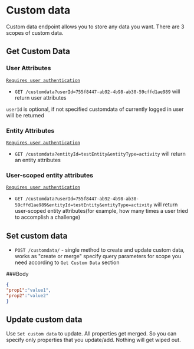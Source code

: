 # Custom data

Custom data endpoint allows you to store any data you want. There are 3 scopes of custom data.


## Get Custom Data

### User Attributes 
[`Requires user authentication`](https://github.com/funkyOne/fortyTwo.Docs/blob/master/Authentication.md#specifying-user-session-data)
* `GET /customdata?userId=755f8447-ab92-4b98-ab30-59cffd1ae989` will return user attributes

`userId` is optional, if not specified customdata of currently logged in user will be returned

### Entity Attributes 
[`Requires user authentication`](https://github.com/funkyOne/fortyTwo.Docs/blob/master/Authentication.md#specifying-user-session-data)
* `GET /customdata?entityId=testEntity&entityType=activity` will return an entity attributes

### User-scoped entity attributes
[`Requires user authentication`](https://github.com/funkyOne/fortyTwo.Docs/blob/master/Authentication.md#specifying-user-session-data)
* `GET /customdata?userId=755f8447-ab92-4b98-ab30-59cffd1ae989&entityId=testEntity&entityType=activity` will return user-scoped entity attributes(for example, how many times a user tried to accomplish a challenge)


## Set custom data
* `POST /customdata/` - single method to create and update custom data, works as "create or merge"
specify query parameters for scope you need according to `Get Custom Data` section

###Body
```json
{
"prop1":"value1",
"prop2":"value2"
}
```

## Update custom data
Use `Set custom data` to update. All properties get merged. So you can specify only properties that you update/add. Nothing will get wiped out.
